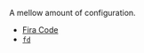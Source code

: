 A mellow amount of configuration.

- [Fira Code](https://github.com/tonsky/FiraCode)
- [`fd`](https://github.com/sharkdp/fd)
